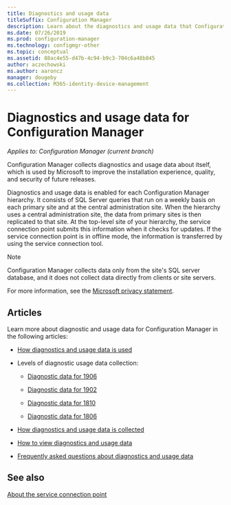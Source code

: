 ```yaml
---
title: Diagnostics and usage data
titleSuffix: Configuration Manager
description: Learn about the diagnostics and usage data that Configuration Manager collects about itself.
ms.date: 07/26/2019
ms.prod: configuration-manager
ms.technology: configmgr-other
ms.topic: conceptual
ms.assetid: 88ac4e55-d47b-4c94-b9c3-704c6a48b845
author: aczechowski
ms.author: aaroncz
manager: dougeby
ms.collection: M365-identity-device-management
---
```


# Diagnostics and usage data for Configuration Manager

*Applies to: Configuration Manager (current branch)*

Configuration Manager collects diagnostics and usage data about itself, which is used by Microsoft to improve the installation experience, quality, and security of future releases.  

Diagnostics and usage data is enabled for each Configuration Manager hierarchy. It consists of SQL Server queries that run on a weekly basis on each primary site and at the central administration site. When the hierarchy uses a central administration site, the data from primary sites is then replicated to that site. At the top-level site of your hierarchy, the service connection point submits this information when it checks for updates. If the service connection point is in offline mode, the information is transferred by using the service connection tool.  

> [!NOTE]  
> Configuration Manager collects data only from the site's SQL server database, and it does not collect data directly from clients or site servers.  

For more information, see the [Microsoft privacy statement](https://go.microsoft.com/fwlink/?LinkID=626527).  

## Articles

Learn more about diagnostic and usage data for Configuration Manager in the following articles:  

- [How diagnostics and usage data is used](/sccm/core/plan-design/diagnostics/how-diagnostics-and-usage-data-is-used)  

- Levels of diagnostic usage data collection:

    - [Diagnostic data for 1906](/sccm/core/plan-design/diagnostics/levels-of-diagnostic-usage-data-collection-1906)  

    - [Diagnostic data for 1902](/sccm/core/plan-design/diagnostics/levels-of-diagnostic-usage-data-collection-1902)  

    - [Diagnostic data for 1810](/sccm/core/plan-design/diagnostics/levels-of-diagnostic-usage-data-collection-1810)  

    - [Diagnostic data for 1806](/sccm/core/plan-design/diagnostics/levels-of-diagnostic-usage-data-collection-1806)  

- [How diagnostics and usage data is collected](/sccm/core/plan-design/diagnostics/how-diagnostics-and-usage-data-is-collected)  

- [How to view diagnostics and usage data](/sccm/core/plan-design/diagnostics/view-diagnostics-and-usage-data)  

- [Frequently asked questions about diagnostics and usage data](/sccm/core/understand/frequently-asked-questions-about-diagnostics-and-usage-data)  


## See also

[About the service connection point](/sccm/core/servers/deploy/configure/about-the-service-connection-point)
